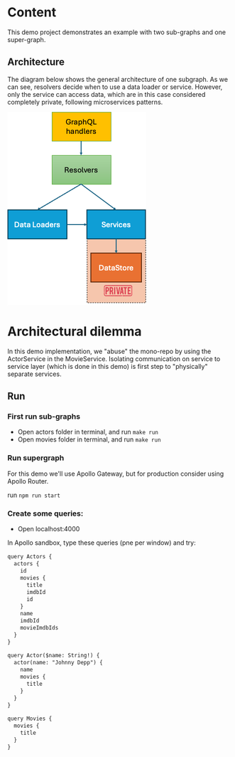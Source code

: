 # Content

This demo project demonstrates an example with two sub-graphs and one super-graph.


## Architecture 

The diagram below shows the general architecture of one subgraph. As we can see, resolvers decide when to use a data loader or service. However, only the service can access data, which are in this case considered completely private, following microservices patterns. 

![alt text](readme_files/gen-arch.png)

# Architectural dilemma

In this demo implementation, we "abuse" the mono-repo by using the ActorService in the MovieService. Isolating communication on service to service layer (which is done in this demo) is first step to "physically" separate services. 

## Run 

### First run sub-graphs

- Open actors folder in terminal, and run `make run`
- Open movies folder in terminal, and run `make run`

### Run supergraph

For this demo we'll use Apollo Gateway, but for production consider using Apollo Router.

run `npm run start`

### Create some queries:

- Open localhost:4000

In Apollo sandbox, type these queries (pne per window) and try:


```
query Actors {
  actors {
    id
    movies {
      title
      imdbId
      id
    }
    name
    imdbId
    movieImdbIds
  }
}
```

```
query Actor($name: String!) {
  actor(name: "Johnny Depp") {
    name
    movies {
      title
    }
  }
}
```

```
query Movies {
  movies {
    title
  }
}
```
